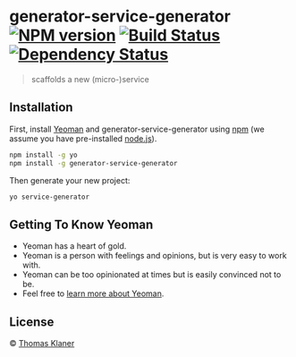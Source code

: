 # generator-service-generator [![NPM version][npm-image]][npm-url] [![Build Status][travis-image]][travis-url] [![Dependency Status][daviddm-image]][daviddm-url]
> scaffolds a new (micro-)service

## Installation

First, install [Yeoman](http://yeoman.io) and generator-service-generator using [npm](https://www.npmjs.com/) (we assume you have pre-installed [node.js](https://nodejs.org/)).

```bash
npm install -g yo
npm install -g generator-service-generator
```

Then generate your new project:

```bash
yo service-generator
```

## Getting To Know Yeoman

 * Yeoman has a heart of gold.
 * Yeoman is a person with feelings and opinions, but is very easy to work with.
 * Yeoman can be too opinionated at times but is easily convinced not to be.
 * Feel free to [learn more about Yeoman](http://yeoman.io/).

## License

 © [Thomas Klaner]()


[npm-image]: https://badge.fury.io/js/generator-service-generator.svg
[npm-url]: https://npmjs.org/package/generator-service-generator
[travis-image]: https://travis-ci.org/IWAtech/generator-service-generator.svg?branch=master
[travis-url]: https://travis-ci.org/IWAtech/generator-service-generator
[daviddm-image]: https://david-dm.org/IWAtech/generator-service-generator.svg?theme=shields.io
[daviddm-url]: https://david-dm.org/IWAtech/generator-service-generator
